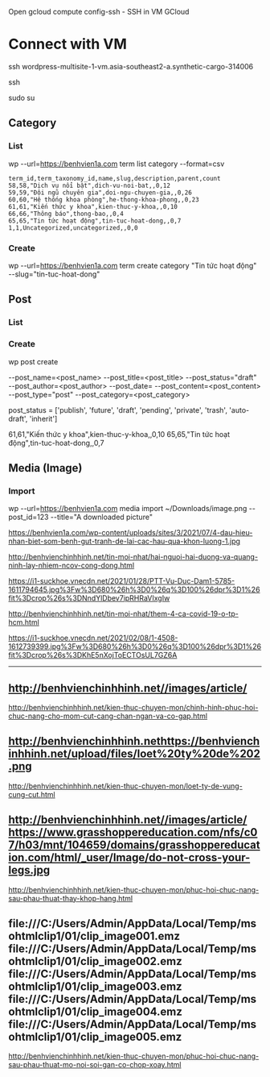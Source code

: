 Open gcloud compute config-ssh - SSH in VM GCloud 

# Connect with VM

ssh wordpress-multisite-1-vm.asia-southeast2-a.synthetic-cargo-314006

ssh 

sudo su



## Category

### List

wp --url=https://benhvien1a.com term list category --format=csv

```
term_id,term_taxonomy_id,name,slug,description,parent,count
58,58,"Dịch vụ nổi bật",dich-vu-noi-bat,,0,12
59,59,"Đội ngũ chuyên gia",doi-ngu-chuyen-gia,,0,26
60,60,"Hệ thống khoa phòng",he-thong-khoa-phong,,0,23
61,61,"Kiến thức y khoa",kien-thuc-y-khoa,,0,10
66,66,"Thông báo",thong-bao,,0,4
65,65,"Tin tức hoạt động",tin-tuc-hoat-dong,,0,7
1,1,Uncategorized,uncategorized,,0,0
```

### Create

wp --url=https://benhvien1a.com term create category "Tin tức hoạt động" --slug="tin-tuc-hoat-dong"


## Post

### List



### Create

wp post create 

--post_name=<post_name>
--post_title=<post_title>
--post_status="draft"
--post_author=<post_author>
--post_date=<time>
--post_content=<post_content>
--post_type="post"
--post_category=<post_category>

post_status = ['publish', 'future', 'draft', 'pending', 'private', 'trash', 'auto-draft', 'inherit']

61,61,"Kiến thức y khoa",kien-thuc-y-khoa,,0,10
65,65,"Tin tức hoạt động",tin-tuc-hoat-dong,,0,7

## Media (Image)

### Import

wp --url=https://benhvien1a.com media import ~/Downloads/image.png --post_id=123 --title="A downloaded picture"

https://benhvien1a.com/wp-content/uploads/sites/3/2021/07/4-dau-hieu-nhan-biet-som-benh-gut-tranh-de-lai-cac-hau-qua-khon-luong-1.jpg







http://benhvienchinhhinh.net/tin-moi-nhat/hai-nguoi-hai-duong-va-quang-ninh-lay-nhiem-ncov-cong-dong.html

https://i1-suckhoe.vnecdn.net/2021/01/28/PTT-Vu-Duc-Dam1-5785-1611794645.jpg%3Fw%3D680%26h%3D0%26q%3D100%26dpr%3D1%26fit%3Dcrop%26s%3DNndYlDbev7ipRHRaVIxgIw


http://benhvienchinhhinh.net/tin-moi-nhat/them-4-ca-covid-19-o-tp-hcm.html

https://i1-suckhoe.vnecdn.net/2021/02/08/1-4508-1612739399.jpg%3Fw%3D680%26h%3D0%26q%3D100%26dpr%3D1%26fit%3Dcrop%26s%3DKhE5nXojToECTOsUL7GZ6A


---

http://benhvienchinhhinh.net//images/article/
---
http://benhvienchinhhinh.net/kien-thuc-chuyen-mon/chinh-hinh-phuc-hoi-chuc-nang-cho-mom-cut-cang-chan-ngan-va-co-gap.html

http://benhvienchinhhinh.nethttps://benhvienchinhhinh.net/upload/files/loet%20ty%20de%202.png
---
http://benhvienchinhhinh.net/kien-thuc-chuyen-mon/loet-ty-de-vung-cung-cut.html

http://benhvienchinhhinh.net//images/article/
https://www.grasshoppereducation.com/nfs/c07/h03/mnt/104659/domains/grasshoppereducation.com/html/_user/Image/do-not-cross-your-legs.jpg
---
http://benhvienchinhhinh.net/kien-thuc-chuyen-mon/phuc-hoi-chuc-nang-sau-phau-thuat-thay-khop-hang.html

file:///C:/Users/Admin/AppData/Local/Temp/msohtmlclip1/01/clip_image001.emz
file:///C:/Users/Admin/AppData/Local/Temp/msohtmlclip1/01/clip_image002.emz
file:///C:/Users/Admin/AppData/Local/Temp/msohtmlclip1/01/clip_image003.emz
file:///C:/Users/Admin/AppData/Local/Temp/msohtmlclip1/01/clip_image004.emz
file:///C:/Users/Admin/AppData/Local/Temp/msohtmlclip1/01/clip_image005.emz
---
http://benhvienchinhhinh.net/kien-thuc-chuyen-mon/phuc-hoi-chuc-nang-sau-phau-thuat-mo-noi-soi-gan-co-chop-xoay.html







